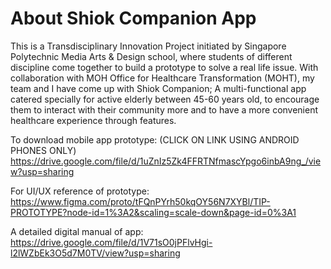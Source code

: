 # About Shiok Companion App
This is a Transdisciplinary Innovation Project initiated by Singapore Polytechnic Media Arts & Design school, where students of different discipline come together to build a prototype to solve a real life issue. With collaboration with MOH Office for Healthcare Transformation (MOHT), my team and I have come up with Shiok Companion; A multi-functional app catered specially for active elderly between 45-60 years old, to encourage them to interact with their community more and to have a more convenient healthcare experience through features.

To download mobile app prototype: (CLICK ON LINK USING ANDROID PHONES ONLY) https://drive.google.com/file/d/1uZnIz5Zk4FFRTNfmascYpgo6inbA9ng_/view?usp=sharing

For UI/UX reference of prototype: https://www.figma.com/proto/tFQnPYrh50kqOY56N7XYBl/TIP-PROTOTYPE?node-id=1%3A2&scaling=scale-down&page-id=0%3A1

A detailed digital manual of app: https://drive.google.com/file/d/1V71sO0jPFlvHgi-l2lWZbEk3O5d7M0TV/view?usp=sharing

